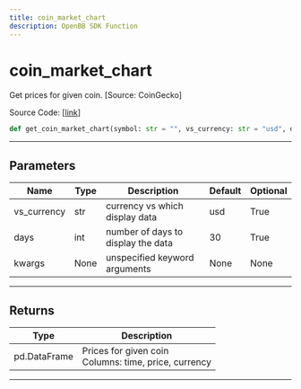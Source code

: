 ```yaml
---
title: coin_market_chart
description: OpenBB SDK Function
---
```


# coin_market_chart

Get prices for given coin. [Source: CoinGecko]

Source Code: [[link](https://github.com/OpenBB-finance/OpenBBTerminal/tree/main/openbb_terminal/cryptocurrency/due_diligence/pycoingecko_model.py#L222)]

```python
def get_coin_market_chart(symbol: str = "", vs_currency: str = "usd", days: int = 30, kwargs: Any) -> pd.DataFrame
```

---

## Parameters

| Name | Type | Description | Default | Optional |
| ---- | ---- | ----------- | ------- | -------- |
| vs_currency | str | currency vs which display data | usd | True |
| days | int | number of days to display the data | 30 | True |
| kwargs | None | unspecified keyword arguments | None | None |


---

## Returns

| Type | Description |
| ---- | ----------- |
| pd.DataFrame | Prices for given coin<br/>Columns: time, price, currency |
---

